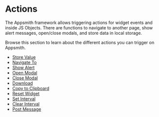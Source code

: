 # Actions



The Appsmith framework allows triggering actions for widget events and inside JS Objects. There are functions to navigate to another page, show alert messages, open/close modals, and store data in local storage.

Browse this section to learn about the different actions you can trigger on Appsmith.&#x20;

* [Store Value](/reference/appsmith-framework/widget-actions/store-value)
* [Navigate To](/reference/appsmith-framework/widget-actions/navigate-to)
* [Show Alert](/reference/appsmith-framework/widget-actions/show-alert)
* [Open Modal](/reference/appsmith-framework/widget-actions/show-modal)
* [Close Modal](/reference/appsmith-framework/widget-actions/close-modal)
* [Download](/reference/appsmith-framework/widget-actions/download)
* [Copy to Clipboard](/reference/appsmith-framework/widget-actions/copy-to-clipboard)
* [Reset Widget](/reference/appsmith-framework/widget-actions/reset-widget)
* [Set Interval](/reference/appsmith-framework/widget-actions/intervals-time-events#setinterval)
* [Clear Interval](/reference/appsmith-framework/widget-actions/intervals-time-events#clearinterval)
* [Post Message](/reference/appsmith-framework/widget-actions/post-message)
